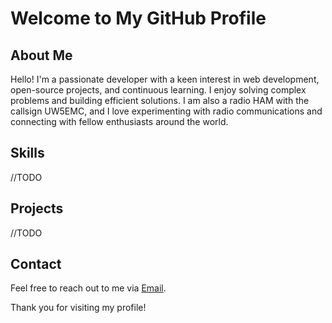 # Welcome to My GitHub Profile

## About Me
Hello! 
I'm a passionate developer with a keen interest in web development, open-source projects, and continuous learning. I enjoy solving complex problems and building efficient solutions. 
I am also a radio HAM with the callsign UW5EMC, and I love experimenting with radio communications and connecting with fellow enthusiasts around the world.

## Skills
//TODO

## Projects
//TODO

## Contact
Feel free to reach out to me via [Email](mailto:lulzsecer@gmail.com).

Thank you for visiting my profile!